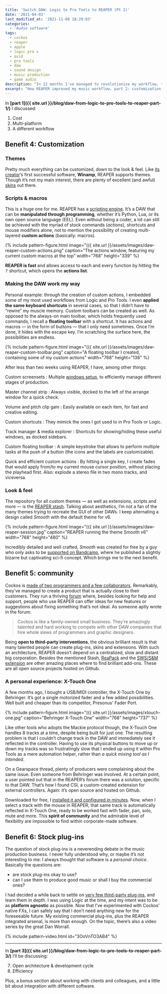 ```yaml
---
title: 'Switch DAW: Logic to Pro Tools to REAPER (Pt 2)'
date: '2021-04-03'
last_modified_at: '2021-11-08 18:29:03'
categories:
  - 'Audio software'
tags:
  - cockos
  - reaper
  - apple
  - logic pro x
  - avid
  - pro tools
  - daw
  - sound design 
  - music production
  - game audio
description: "In 12 months I've managed to revolutionize my workflow, twice. Here's part 2 of how I migrated DAW, from Logic to Pro Tools, and finally to REAPER."
excerpt: "How REAPER improved my music workflow, part 2: customization, community, stock plug-ins."
---
```

In **[part 1]({{ site.url }}/blog/daw-from-logic-to-pro-tools-to-reaper-part-1/)** I discussed:

1.  Cost
2.  Multi-platform
3.  A different workflow

## Benefit 4: Customization

### Themes

Pretty much everything can be customized, down to the look & feel. Like [its creator](https://en.wikipedia.org/wiki/Justin_Frankel)‘s first successful software, **Winamp**, REAPER supports themes. Though it’s not my main interest, there are plenty of excellent (and awful) [skins](https://stash.reaper.fm/tag/Themes) out there.

### Scripts & macros

This is a huge one for me. REAPER has a [scripting engine](https://www.reaper.fm/sdk/reascript/reascript.php). It’s a DAW that can be **manipulated through programming**, whether it’s Python, Lua, or its own open source language (EEL). Even without being a coder, a lot can still be achieved with the myriad of stock commands (_actions_), shortcuts and mouse modifiers alone, not to mention the possibility of creating multi-layered **custom actions** (basically: macros).

{% include pattern-figure.html image="({{ site.url }}/assets/images/daw-reaper-custom-actions.png" caption="The actions window, featuring my current custom macros at the top" width="768" height="339" %}

**REAPER is fast** and allows access to each and every function by hitting the <kbd>?</kbd> shortcut, which opens the **actions list**.

### Making the DAW work my way

Personal example: through the creation of custom actions, I embedded some of my most used workflows from Logic and Pro Tools. I even **applied the same keyboard shortcuts** in several cases, so that I didn’t have to “rewire” my muscle memory. Custom toolbars can be created as well. As opposed to the always-on main toolbar, which holds frequently used commands, I recall a **floating toolbar** with a shortcut. It has actions and macros — in the form of buttons — that I only need sometimes. Once I’m done, it hides with the escape key. I’m scratching the surface here, the possibilities are endless.

{% include pattern-figure.html image="({{ site.url }}/assets/images/daw-reaper-custom-toolbar.png" caption="A floating toolbar I created, containing some of my custom actions" width="768" height="138" %}

After less than two weeks using REAPER, I have, among other things:

Custom screensets
: Multiple [windows setup](https://reaperblog.net/2020/05/how-to-use-screensets-in-reaper-2/), to efficiently manage different stages of production.

Master channel strip
: Always visible, docked to the left of the arrange window for a quick check.

Volume and pitch clip gain
: Easily available on each item, for fast and creative editing.

Custom shortcuts
: They mimick the ones I got used to in Pro Tools or Logic.

Track manager & media explorer
: Shortcuts for showing/hiding these useful windows, as docked sidebars.

Custom floating toolbar
: A simple keystroke that allows to perform multiple tasks at the push of a button (the icons and the labels are customizable).

Quick and efficient custom actions
: By hitting a single key, I create fades that would apply from/to my current mouse cursor position, without placing the playhead first. Also: explode a stereo file in two mono tracks, and viceversa.

### Look & feel

The repository for all custom themes — as well as extensions, scripts and more — is the [REAPER stash](https://stash.reaper.fm/). Talking about aesthetics, I’m not a fan of the many themes trying to recreate the GUI of other DAWs. I keep alternating a design called _Smooth_ with the default theme for v6.

{% include pattern-figure.html image="({{ site.url }}/assets/images/daw-reaper-session.jpg" caption="REAPER running the theme Smooth v6" width="768" height="480" %}

Incredibly detailed and well crafted, _Smooth_ was created for free by a guy who only asks to be [supported on Bandcamp](https://forum.cockos.com/showthread.php?p=2219276), where he published a slightly bizarre but captivating sci-fi concept. Which brings me to the next benefit. 

## Benefit 5: community

Cockos is [made of two programmers and a few collaborators](http://cockos.com/team.php). Remarkably, they’ve managed to create a product that is actually close to their customers. They run a thriving [forum](https://forum.cockos.com/forumdisplay.php?f=20) where, besides looking for help and support, people who use REAPER can offer ideas for new features or suggestions about fixing something that’s not ideal. As someone aptly wrote in the forum:

> Cockos is like a family-owned small business. They’re amazingly talented and hard working to compete with other DAW companies that hire whole slews of programmers and graphic designers.

Being **open to third-party interventions**, the obvious brilliant result is that many talented people can create plug-ins, skins and extensions. With such an architecture, REAPER doesn’t depend on a centralized, slow and distant big corporation. Besides the mentioned Stash, [ReaPack](https://reapack.com/) and the [SWS/S&M extension](https://www.sws-extension.org/) are other amazing places where to find brilliant add-ons. These are all open source projects hosted on Github.

### A personal experience: X-Touch One

A few months ago, I bought a USB/MIDI controller, the X-Touch One by Behringer. It’s got a single motorized fader and a few added possibilities. Well built and cheaper than its competitor, Presonus' Fader Port.

{% include pattern-figure.html image="({{ site.url }}/assets/images/xtouch-one.jpg" caption="Behringer X-Touch One" width="768" height="737" %}

Like other tools who adopts the Mackie protocol though, the X-Touch One handles 8 tracks at a time, despite being built for just one. The resulting problem is that I couldn’t change track in the DAW and immediately see it reflected in the controller. Having to use its physical buttons to move up or down my tracks was so frustratingly slow that I ended up using it within Pro Tools as a mere automation helper, rather than _a quick mixing tool as I intended_.

On a Gearspace thread, plenty of producers were complaining about the same issue. Even someone from Behringer was involved. At a certain point, a user pointed out that in the REAPER’s forum there was a solution, specific to that DAW. That’s how I found CSI, a custom-created extension for external controllers. Again: it’s open source and hosted on Github.

Downloaded for free, I [installed it and configured in minutes](https://github.com/GeoffAWaddington/reaper_csurf_integrator/wiki/Installation). Now, when I select a track with the mouse in REAPER, that same track is automatically reflected in X-Touch One, ready to be worked fast with fader, pan, solo, mute and more. This **spirit of community** and the admirable level of flexibility are impossible to find within corporate-made software.

## Benefit 6: Stock plug-ins

The question of stock plug-ins is a neverending debate in the music production business. I never fully understood why, or maybe it’s not interesting to me: I always thought that software is a _personal choice_. Basically the questions are:

- are stock plug-ins okay to use?
- can I use them to produce good music or shall I buy the commercial ones?

I had decided a while back to settle on [very few third-party plug-ins](/uses/), and learn them in depth. I was using Logic at the time, and my intent was to be as **platform agnostic** as possible. Now that I’ve experimented with Cockos’ native FXs, I can safely say that I don’t need anything new for the foreseeable future. My existing commercial plug-ins, plus the REAPER integrated arsenal, is more than enough. On the topic, there’s also a video series by the great Dan Worrall.

{% include pattern-video.html id="3OoVnTO3AB4" %}

___

In **[part 3]({{ site.url }}/blog/daw-from-logic-to-pro-tools-to-reaper-part-3/)** I’ll be discussing:

7.  Open architecture & development cycle
8.  Efficiency

Plus, a bonus section about working with clients and colleagues, and a little bit about integration with different software.